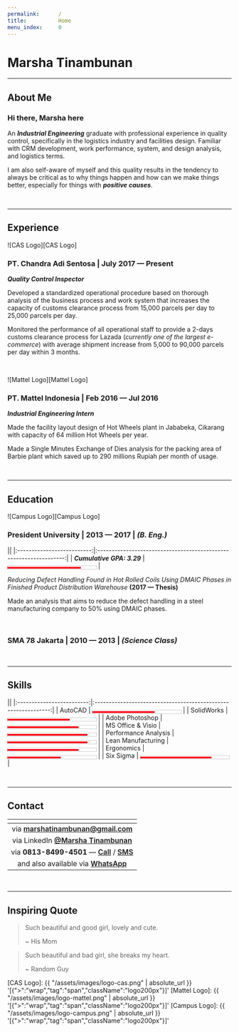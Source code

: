 ```yaml
---
permalink:      /
title:          Home
menu_index:     0
---
```

<style>
main div.container {
    max-width: 640px;
}
main.yellow section {
  background-color: #ffcc44;
}
a {
    font-weight: 600;
}
.logo200px > img {
    max-width: 200px;
}
.logo100px > img {
    max-width: 100px;
    background-color: red;
}
.logo400px > img {
    max-width: 400px;
}
progress, meter {
    width: 100%;
    max-width: 200px;
    height: 0.5em;
    margin: -1em 0 1em !important;
    background: #fff;
    box-shadow: 0 0 0 1px #ccc;
}

meter::-webkit-meter-bar {background: #fff;}
progress::-webkit-progress-bar {background: #fff;}

meter::-webkit-meter-optimum-value {background: #fa0015;}
progress::-webkit-progress-value {background: #fa0015;}

meter::-moz-meter-bar {background: #fa0015;}
progress::-moz-progress-bar {background: #fa0015;}

meter::-ms-meter-optimum-value {background: #fa0015;}
progress::-ms-progress-value {background: #fa0015;}
@media screen and (min-width: 480px){
    progress, meter {
        margin: 0 !important;
    }
}
</style>

# Marsha Tinambunan[](# '{">":"find","tag":"main","className":"align-center yellow"}')

---

## About Me

### **Hi there, Marsha here**

An **_Industrial Engineering_** graduate with professional experience in quality control,
specifically in the logistics industry and facilities design. Familiar with
CRM development, work performance, system, and design analysis, and logistics
terms.

I am also self-aware of myself and this quality results in the tendency to always be
critical as to why things happen and how can we make things better, especially for
things with **_positive causes_**.

<br>

---

## Experience

![CAS Logo][CAS Logo]

### **PT. Chandra Adi Sentosa** | July 2017 — Present

**_Quality Control Inspector_**

Developed a standardized operational procedure based on thorough analysis
of the business process and work system that increases the capacity of
customs clearance process from 15,000 parcels per day to 25,000 parcels per
day.

Monitored the performance of all operational staff to provide a 2-days customs
clearance process for Lazada (_currently one of the largest e-commerce_) with
average shipment increase from 5,000 to 90,000 parcels per day within 3
months.

<br>

![Mattel Logo][Mattel Logo]

### **PT. Mattel Indonesia** | Feb 2016 — Jul 2016

**_Industrial Engineering Intern_**

Made the facility layout design of Hot Wheels plant in Jababeka, Cikarang with
capacity of 64 million Hot Wheels per year.

Made a Single Minutes Exchange of Dies analysis for the packing area of Barbie
plant which saved up to 290 millions Rupiah per month of usage.

<br>

---

## Education

![Campus Logo][Campus Logo]

### **President University** | 2013 — 2017 | **_(B. Eng.)_**

|[](# '{">":"find","tag":"table","className":"responsive card"}')|
|:--------------------------:|:------------------------------------------------------------------:|
| **_Cumulative GPA: 3.29_** | <meter class="" value="3.29" min="0" max="4">3.29 out of 4</meter> |

_Reducing Defect Handling Found in Hot Rolled Coils Using DMAIC Phases in Finished Product Distribution Warehouse_ **(2017 — Thesis)**

Made an analysis that aims to reduce the defect handling in a steel manufacturing
company to 50% using DMAIC phases.

<br>

### **SMA 78 Jakarta** | 2010 — 2013 | **_(Science Class)_**

<br>

---

## Skills

|[](# '{">":"find","tag":"table","className":"responsive card"}')|
|:-------------------------:|:--------------------------------------------------------------:|
|                   AutoCAD | <meter class="" value="7" min="0" max="10">7 out of 10</meter> |
|                SolidWorks | <meter class="" value="7" min="0" max="10">7 out of 10</meter> |
|           Adobe Photoshop | <meter class="" value="8" min="0" max="10">8 out of 10</meter> |
|         MS Office & Visio | <meter class="" value="9" min="0" max="10">9 out of 10</meter> |
|      Performance Analysis | <meter class="" value="9" min="0" max="10">9 out of 10</meter> |
|        Lean Manufacturing | <meter class="" value="8" min="0" max="10">8 out of 10</meter> |
|                Ergonomics | <meter class="" value="6" min="0" max="10">6 out of 10</meter> |
|                 Six Sigma | <meter class="" value="8" min="0" max="10">8 out of 10</meter> |

<br>

---

## Contact

|[](# '{">":"find","tag":"table","className":"responsive card"}')|
|:-----------------------------------------------------:|
| via <marshatinambunan@gmail.com>                      |
| via LinkedIn [@Marsha Tinambunan][LinkedIn]           |
| via **0813-8499-4501** — [Call][Call] / [SMS][SMS]    |
| and also available via [WhatsApp][WhatsApp]           |

<br>

---

## Inspiring Quote

> Such beautiful and good girl, lovely and cute.
>
> ~ His Mom

> Such beautiful and bad girl, she breaks my heart.
>
> ~ Random Guy

[CAS Logo]:     {{ "/assets/images/logo-cas.png" | absolute_url }} '[{">":"wrap","tag":"span","className":"logo200px"}]'
[Mattel Logo]:  {{ "/assets/images/logo-mattel.png" | absolute_url }} '[{">":"wrap","tag":"span","className":"logo200px"}]'
[Campus Logo]:  {{ "/assets/images/logo-campus.png" | absolute_url }} '[{">":"wrap","tag":"span","className":"logo200px"}]'

[LinkedIn]:     https://www.linkedin.com/in/marsha-tinambunan-117b11b9/
[WhatsApp]:     https://api.whatsapp.com/send?phone=6281384994501&text=Hi%20Marsha%2C%20how%20are%20you%3F
[Call]:         tel:+6281384994501
[SMS]:          sms:+6281384994501
[Instagram]:    https://www.instagram.com/djemarjakarta/
[Line]:         https://line.me/ti/p/@uct8262a
